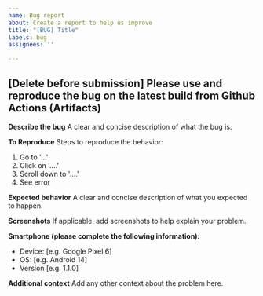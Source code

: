 ```yaml
---
name: Bug report
about: Create a report to help us improve
title: "[BUG] Title"
labels: bug
assignees: ''

---
```


## [Delete before submission] Please use and reproduce the bug on the latest build from Github Actions (Artifacts)
**Describe the bug**
A clear and concise description of what the bug is.

**To Reproduce**
Steps to reproduce the behavior:
1. Go to '...'
2. Click on '....'
3. Scroll down to '....'
4. See error

**Expected behavior**
A clear and concise description of what you expected to happen.

**Screenshots**
If applicable, add screenshots to help explain your problem.

**Smartphone (please complete the following information):**
 - Device: [e.g. Google Pixel 6]
 - OS: [e.g. Android 14]
 - Version [e.g. 1.1.0]

**Additional context**
Add any other context about the problem here.
